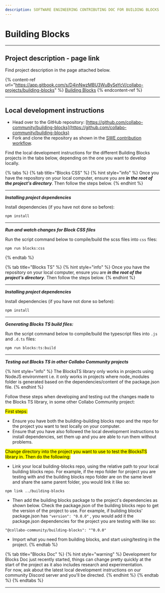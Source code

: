 ```yaml
---
description: SOFTWARE ENGINEERING CONTRIBUTING DOC FOR BUILDING BLOCKS
---
```


# Building Blocks

***

## Project description - page link

Find project description in the page attached below.

{% content-ref url="https://app.gitbook.com/s/D4inNwzMBU3WuBySeYcV/collabo-projects/building-blocks" %}
[Building Blocks](https://app.gitbook.com/s/D4inNwzMBU3WuBySeYcV/collabo-projects/building-blocks)
{% endcontent-ref %}

***

## Local development instructions

* Head over to the GitHub repository: [https://github.com/collabo-community/building-blocks](https://github.com/collabo-community/building-blocks)
* Fork and clone the repository as shown in the [SWE contribution workflow](https://docs.collabocommunity.com/contribute/v/software-engineering/#git-workflow-fork-and-clone-repository).

Find the local development instructions for the different Building Blocks projects in the tabs below, depending on the one you want to develop locally.

{% tabs %}
{% tab title="Blocks CSS" %}
{% hint style="info" %}
Once you have the repository on your local computer, ensure you are _**in the root of the project's directory**_. Then follow the steps below.
{% endhint %}

***

_**Installing project dependencies**_

Install dependencies (if you have not done so before):

```
npm install
```

***

_**Run and watch changes for Block CSS files**_

Run the script command below to compile/build the scss files into `css` files:

```
npm run blocks:css
```
{% endtab %}

{% tab title="Blocks TS" %}
{% hint style="info" %}
Once you have the repository on your local computer, ensure you are _**in the root of the project's directory**_. Then follow the steps below.
{% endhint %}

***

_**Installing project dependencies**_

Install dependencies (if you have not done so before):

```
npm install
```

***

_**Generating Blocks TS build files:**_

Run the script command below to compile/build the typescript files into `.js` and `.d.ts` files:

```
npm run blocks:ts:build
```

***

_**Testing out Blocks TS in other Collabo Community projects**_

{% hint style="info" %}
The BlocksTS library only works in projects using NodeJS environment i.e. it only works in projects where node\_modules folder is generated based on the dependencies/content of the package.json file.
{% endhint %}

Follow these steps when developing and testing out the changes made to the Blocks TS library, in some other Collabo Community project:

<mark style="background-color:yellow;">First steps:</mark>

* Ensure you have both the building-building blocks repo and the repo for the project you want to test locally on your computer.
* Ensure that you have also followed the local development instructions to install dependencies, set them up and you are able to run them without problems.

<mark style="background-color:yellow;">Change directory into the project you want to use to test the BlocksTS library in. Then do the following:</mark>

* Link your local building-blocks repo, using the relative path to your local building blocks repo. For example, if the repo folder for project you are testing with and the building blocks repo folder are on the same level and share the same parent folder, you would link it like so:

```
npm link ../building-blocks
```

* Then add the building blocks package to the project's dependencies as shown below. Check the package.json of the building blocks repo to get the version of the project to use. For example, if  building blocks' package.json has `"version": "0.0.0"` , you would add it the package.json dependencies for the project you are testing with like so:

```
"@collabo-community/building-blocks": "^0.0.0"
```

* &#x20;Import what you need from building blocks, and start using/testing in the project.
{% endtab %}

{% tab title="Blocks Doc" %}
{% hint style="warning" %}
Development for Blocks Doc just recently started, things can change pretty quickly at the start of the project as it also includes research and experimentation.\
For now, ask about the latest local development instructions on our community Discord server and you'll be directed.
{% endhint %}
{% endtab %}
{% endtabs %}

***
